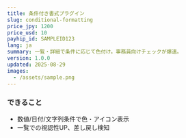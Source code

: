 ```yaml
---
title: 条件付き書式プラグイン
slug: conditional-formatting
price_jpy: 1200
price_usd: 10
payhip_id: SAMPLEID123
lang: ja
summary: 一覧・詳細で条件に応じて色付け。事務員向けチェックが爆速。
version: 1.0.0
updated: 2025-08-29
images:
  - /assets/sample.png
---
```


### できること
- 数値/日付/文字列条件で色・アイコン表示
- 一覧での視認性UP、差し戻し検知
